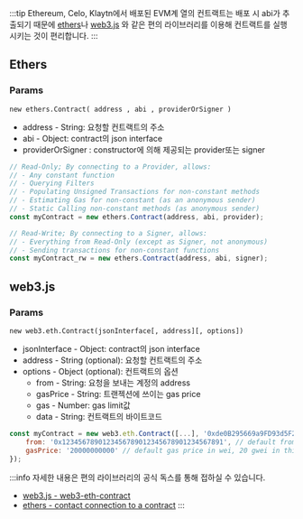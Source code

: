 :::tip
Ethereum, Celo, Klaytn에서 배포된 EVM계 열의 컨트랙트는 배포 시 abi가 추출되기 때문에 [ethers](https://docs.ethers.io/v5/)나 [web3.js](https://web3js.readthedocs.io/en/v1.2.11/getting-started.html) 와 같은 편의 라이브러리를 이용해 컨트랙트를 실행시키는 것이 편리합니다.
:::
## Ethers
### Params
`new ethers.Contract( address , abi , providerOrSigner )`
- address - String: 요청할 컨트랙트의 주소
- abi - Object: contract의 json interface
- providerOrSigner : constructor에 의해 제공되는 provider또는 signer

```javascript
// Read-Only; By connecting to a Provider, allows:
// - Any constant function
// - Querying Filters
// - Populating Unsigned Transactions for non-constant methods
// - Estimating Gas for non-constant (as an anonymous sender)
// - Static Calling non-constant methods (as anonymous sender)
const myContract = new ethers.Contract(address, abi, provider);

// Read-Write; By connecting to a Signer, allows:
// - Everything from Read-Only (except as Signer, not anonymous)
// - Sending transactions for non-constant functions
const myContract_rw = new ethers.Contract(address, abi, signer);
```
## web3.js
### Params
`new web3.eth.Contract(jsonInterface[, address][, options])`
- jsonInterface - Object: contract의 json interface
- address - String (optional): 요청할 컨트랙트의 주소
- options - Object (optional): 컨트랙트의 옵션
  - from - String: 요청을 보내는 계정의 address
  - gasPrice - String: 트랜젝션에 쓰이는 gas price
  - gas - Number: gas limit값
  - data - String: 컨트랙트의 바이트코드
```javascript
const myContract = new web3.eth.Contract([...], '0xde0B295669a9FD93d5F28D9Ec85E40f4cb697BAe', {
    from: '0x1234567890123456789012345678901234567891', // default from address
    gasPrice: '20000000000' // default gas price in wei, 20 gwei in this case
});
``` 

:::info
자세한 내용은 편의 라이브러리의 공식 독스를 통해 접하실 수 있습니다.

- [web3.js - web3-eth-contract](https://web3js.readthedocs.io/en/v1.7.5/web3-eth-contract.html) 
- [ethers - contact connection to a contract](https://docs.ethers.io/v5/api/contract/example/#example-erc-20-contract--connecting-to-a-contract)
:::